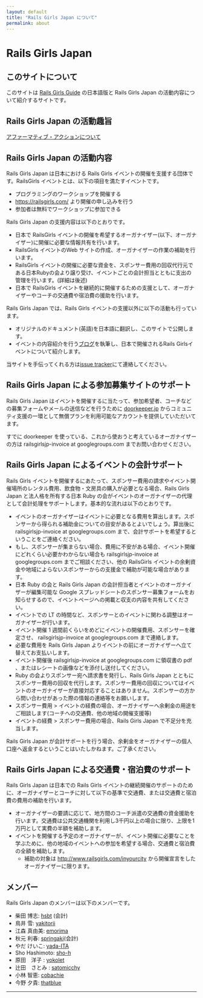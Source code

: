```yaml
---
layout: default
title: "Rails Girls Japan について"
permalink: about
---
```


# Rails Girls Japan

## このサイトについて

このサイトは [Rails Girls Guide](http://guides.railsgirls.com) の日本語版と Rails Girls Japan の活動内容について紹介するサイトです。

## Rails Girls Japan の活動趣旨

[アファーマティブ・アクションについて](/affirmative-action)

## Rails Girls Japan の活動内容

Rails Girls Japan は日本における Rails Girls イベントの開催を支援する団体です。RailsGirls イベントとは、以下の項目を満たすイベントです。

 * プログラミングのワークショップを開催する
 * https://railsgirls.com/ より開催の申し込みを行う
 * 参加者は無料でワークショップに参加できる

Rails Girls Japan の支援内容は以下のとおりです。

 * 日本で RailsGirls イベントの開催を希望するオーガナイザー(以下、オーガナイザー)に開催に必要な情報共有を行います。
 * RailsGirls イベントのWeb サイトの作成、オーガナイザーの作業の補助を行います。
 * RailsGirls イベントの開催に必要な資金を、スポンサー費用の回収代行元である日本Rubyの会より譲り受け、イベントごとの会計担当とともに支出の管理を行います。(詳細は後述)
 * 日本で RailsGirls イベントを継続的に開催するための支援として、オーガナイザーやコーチの交通費や宿泊費の援助を行います。

Rails Girls Japan では、Rails Girls イベントの支援以外に以下の活動も行っています。

 * オリジナルのドキュメント(英語)を日本語に翻訳し、このサイトで公開します。
 * イベントの内容紹介を行う[ブログ](http://blog.railsgirls.jp)を執筆し、日本で開催されるRails Girlsイベントについて紹介します。

当サイトを手伝ってくれる方は[issue tracker](https://github.com/railsgirls-jp/railsgirls-jp.github.com/issues)にて連絡してください。

## Rails Girls Japan による参加募集サイトのサポート

Rails Girls Japan はイベントを開催するに当たって、参加希望者、コーチなどの募集フォームやメールの送信などを行うために [doorkeeper.jp](https://www.doorkeeper.jp/) からコミュニティ支援の一環として無償プランを利用可能なアカウントを提供していただいてます。

すでに doorkeeper を使っている、これから使おうと考えているオーガナイザーの方は railsgirlsjp-invoice at googlegroups.com までお問い合わせください。

## Rails Girls Japan によるイベントの会計サポート

Rails Girls イベントを開催するにあたって、スポンサー費用の請求やイベント開催場所のレンタル費用、飲食物・文房具の購入が必要となる場合、Rails Girls Japan と法人格を所有する日本 Ruby の会がイベントのオーガナイザーの代理として会計処理をサポートします。基本的な流れは以下のとおりです。

 * イベントのオーガナイザーはイベントに必要となる費用を算出します。スポンサーから得られる補助金についての目安があるとよいでしょう。算出後に railsgirlsjp-invoice at googlegroups.com  まで、会計サポートを希望するということをご連絡ください。
  * もし、スポンサーが集まらない場合、費用に不安がある場合、イベント開催にどれくらい必要かわからない場合も railsgirlsjp-invoice at googlegroups.com までご相談ください、他の RailsGirls イベントの余剰資金や地域によらないスポンサーからの支援金で補助が可能な場合があります。
  * 日本 Ruby の会と Rails Girls Japan の会計担当者とイベントのオーガナイザーが編集可能な Google スプレッドシートのスポンサー募集フォームをお知らせするので、イベントページへの掲載と収支の内容を共有してください。
 * イベントでの LT の時間など、スポンサーとのイベントに関わる調整はオーガナイザーが行います。
 * イベント開催 1 週間前くらいをめどにイベントの開催費用、スポンサーを確定させ、 railsgirlsjp-invoice at googlegroups.com まで連絡します。
  * 必要な費用を Rails Girls Japan よりイベントの前にオーガナイザーへ立て替えてお支払いします。
 * イベント開催後 railsgirlsjp-invoice at googlegroups.com に領収書の pdf 、またはレシートの画像などを添付し送付してください。
 * Ruby の会よりスポンサー宛へ請求書を発行し、Rails Girls Japan とともにスポンサー費用の回収を代行します。スポンサー費用の回収についてはイベントのオーガナイザーが直接対応することはありません。スポンサーの方から問い合わせがあった際の情報の連絡等をお願いします。
  * スポンサー費用 > イベントの経費の場合、オーガナイザーへ余剰金の用途をご相談します(コーチへの交通費、他の地域の開催支援等)
  * イベントの経費 > スポンサー費用の場合、Rails Girls Japan で不足分を充当します。

Rails Girls Japan が会計サポートを行う場合、余剰金をオーガナイザーの個人口座へ返金するということはいたしかねます。ご了承ください。

## Rails Girls Japan による交通費・宿泊費のサポート

Rails Girls Japan は日本での Rails Girls イベントの継続開催のサポートのために、オーガナイザーとコーチに対して以下の基準で交通費、または交通費と宿泊費の費用の補助を行います。

* オーガナイザーの要請に応じて、地方間のコーチ派遣の交通費の資金援助を行います。交通費は公共交通機関を利用し3千円以上の場合に限り、上限を1万円として実費の半額を補助します。
* イベントを開催する予定のオーガナイザーが、イベント開催に必要なことを学ぶために、他の地域のイベントへの参加を希望する場合、交通費と宿泊費の全額を補助します。
  * 補助の対象は http://www.railsgirls.com/inyourcity から開催宣言をしたオーガナイザーに限ります。

## メンバー

Rails Girls Japan のメンバーは以下のメンバーです。

 * 柴田 博志: [hsbt](https://github.com/hsbt) (会計)
 * 鳥井 雪: [yakitorii](https://github.com/yakitorii)
 * 江森 真由美: [emorima](https://github.com/emorima)
 * 秋元 利春: [springaki](https://github.com/springaki)(会計)
 * やだ けいこ: [yada-ITA](https://github.com/yada-ITA)
 * Sho Hashimoto: [sho-h](https://github.com/sho-h)
 * 原田　洋子 : [yokolet](https://github.com/yokolet)<br/>
 * 辻田　さとみ : [satomicchy](https://github.com/satomicchy)<br/>
 * 小林 智恵: [cobachie](https://github.com/cobachie)<br/>
 * 今野 夕貴: [thatblue](https://github.com/thatblue)<br/>

<hr />
